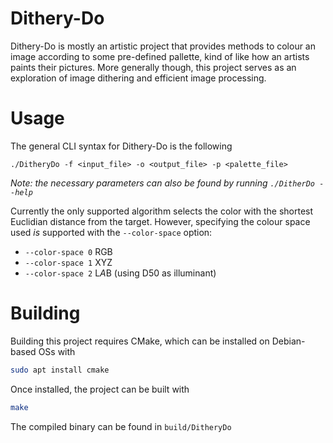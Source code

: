 # Dithery-Do
Dithery-Do is mostly an artistic project that provides methods to colour an image according
to some pre-defined pallette, kind of like how an artists paints their pictures. More generally
though, this project serves as an exploration of image dithering and efficient image processing.

# Usage
The general CLI syntax for Dithery-Do is the following
```
./DitheryDo -f <input_file> -o <output_file> -p <palette_file>
```
*Note: the necessary parameters can also be found by running `./DitherDo --help`*

Currently the only supported algorithm selects the color with the shortest Euclidian distance from the target.
However, specifying the colour space used *is* supported with the `--color-space` option:
- `--color-space 0` RGB
- `--color-space 1` XYZ 
- `--color-space 2` L*A*B (using D50 as illuminant)

# Building
Building this project requires CMake, which can be installed on Debian-based OSs with
```bash
sudo apt install cmake
```
Once installed, the project can be built with
```bash
make
```
The compiled binary can be found in `build/DitheryDo`



